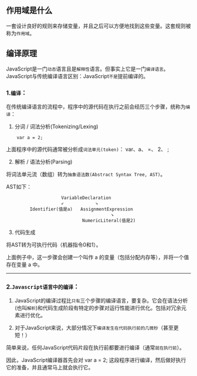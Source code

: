 ## 作用域是什么

一套设计良好的规则来存储变量，并且之后可以方便地找到这些变量。这套规则被称为`作用域`。

## 编译原理

JavaScript是一门`动态`语言且是`解释性`语言。但事实上它是一门`编译语言`。
JavaScript与传统编译语言区别：JavaScript`不是`提前编译的。

### 1.`编译`：
	
在传统编译语言的流程中，程序中的源代码在执行之前会经历三个步骤，统称为`编译`：

1. 分词 / 词法分析(Tokenizing/Lexing)
 
```
	var a = 2;
```

上面程序中的源代码通常被分析成`词法单元(token)`： var、a、 =、 2、 ;

2. 解析 / 语法分析(Parsing)

将词法单元流（数组）转为`抽象语法数(Abstract Syntax Tree, AST)`。

AST如下：      

						 VariableDeclaration
						 ↙            ↘
			 Identifier(值是a)   AssignmentExpression
											↘
								 NumericLiteral(值是2)
					 
3. 代码生成

将AST转为可执行代码（机器指令0和1）。

上面例子中，这一步骤会创建一个叫作 a 的变量（包括分配内存等），并将一个值存在变量 a 中。

--------------------------------------------------------------------------------------------------------------

### 2.`Javascript语言中的编译`：

1. JavaScript的编译过程比`只有`三个步骤的编译语言，要复杂。它会在语法分析(也叫`解析`)和代码生成阶段有特定的步骤对运行性能进行优化。包括对冗余元素进行优化。

2. 对于JavaScript来说，大部分情况下`编译发生在代码执行前的几微秒`（甚至更短！）

简单来说，任何JavaScript代码片段在执行前都要进行编译（通常`就在执行前`）。

因此，JavaScript编译器首先会对 var a = 2; 这段程序进行编译，然后做好执行它的准备，并且通常马上就会执行它。

					 